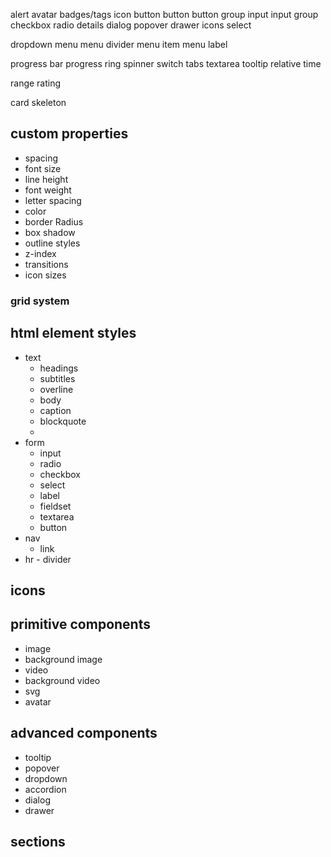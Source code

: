 alert
avatar
badges/tags
icon button
button
button group
input
input group
checkbox
radio
details
dialog
popover
drawer
icons
select

dropdown
menu
menu divider
menu item
menu label

progress bar
progress ring
spinner
switch
tabs
textarea
tooltip
relative time

range
rating

card
skeleton

## custom properties

- spacing
- font size
- line height
- font weight
- letter spacing
- color
- border Radius
- box shadow
- outline styles
- z-index
- transitions
- icon sizes

### grid system

## html element styles

- text
  - headings
  - subtitles
  - overline
  - body
  - caption
  - blockquote
  -
- form
  - input
  - radio
  - checkbox
  - select
  - label
  - fieldset
  - textarea
  - button
- nav
  - link
- hr - divider

## icons

## primitive components

- image
- background image
- video
- background video
- svg
- avatar

## advanced components

- tooltip
- popover
- dropdown
- accordion
- dialog
- drawer

## sections

